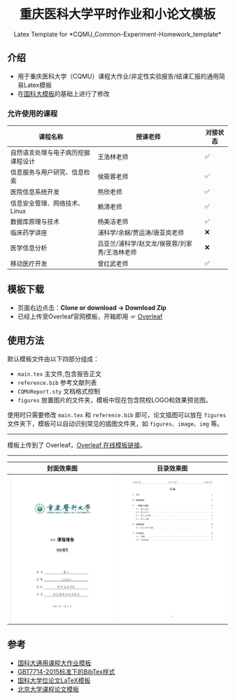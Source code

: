 <h1 align="center">
  重庆医科大学平时作业和小论文模板
</h1>

<p align="center">
  Latex Template for *CQMU_Common-Experiment-Homework_template*
</p>


## 介绍
- 用于重庆医科大学（CQMU）课程大作业/非定性实验报告/结课汇报的通用简易Latex模板
- 在[国科大模板](https://github.com/jweihe/UCAS_Latex_Template)的基础上进行了修改

### 允许使用的课程

| 课程名称                     | 授课老师   | 对接状态 |
|------------------------------|------------|----------|
| 自然语言处理与电子病历挖掘课程设计 | 王浩林老师 | ✅       |
| 信息服务与用户研究、信息检索      | 侯筱蓉老师 | ✅       |
| 医院信息系统开发                | 熊欣老师   | ✅       |
| 信息安全管理、网络技术、Linux     | 赖清老师   | ✅       |
| 数据库原理与技术 | 杨美洁老师 | ✅       |
| 临床药学讲座|浦科学/余娴/贾运涛/唐亚岚老师|❌|
|医学信息分析|吕亚兰/浦科学/赵文龙/侯筱蓉/刘家秀/王浩林老师|❌|
|移动医疗开发|曾红武老师|✅|
## 模板下载

* 页面右边点击：**Clone or download -> Download Zip**
* 已经上传至Overleaf官网模板，开箱即用 ☞ [Overleaf](https://www.overleaf.com/latex/templates/cqmu-researchreport/qghkqhhtzfkp)

## 使用方法
默认模板文件由以下四部分组成：

- `main.tex` 主文件,包含报告正文
- `reference.bib` 参考文献列表
- `CQMUReport.sty` 文档格式控制
- `figures` 放置图片的文件夹，模板中现在包含院校LOGO和效果预览图。

使用时只需要修改 `main.tex` 和 `reference.bib` 即可，论文插图可以放在 `figures` 文件夹下，模板可以自动识别常见的插图文件夹，如 `figures`、`image`、`img` 等。

--------- 
模板上传到了 Overleaf，[Overleaf 在线模板链接](https://www.overleaf.com/latex/templates/cqmu-researchreport/qghkqhhtzfkp)。

---------

|  封面效果图 | 目录效果图| 
|:---:|:---:|
| ![](https://github.com/CQMUtug/CQMU_Exp-Homework_template/blob/main/figures/cover.png) | ![](https://github.com/CQMUtug/CQMU_Exp-Homework_template/blob/main/figures/catalog.png)| 

## 参考

+ [国科大通用课程大作业模板](https://github.com/jweihe/UCAS_Latex_Template)
+ [GBT7714-2015标准下的BibTex样式](https://github.com/zepinglee/gbt7714-bibtex-style)
+ [国科大学位论文LaTeX模板](https://github.com/mohuangrui/ucasthesis)
+ [北京大学课程论文模板](https://www.overleaf.com/latex/templates/bei-jing-da-xue-ke-cheng-lun-wen-mo-ban/yntmqcktrzfh)
